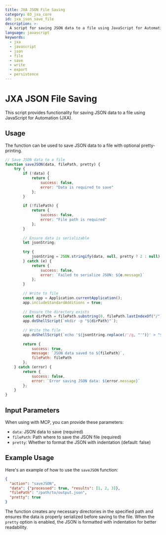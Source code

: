 ```yaml
---
title: JXA JSON File Saving
category: 03_jxa_core
id: jxa_json_save_file
description: >-
  A script for saving JSON data to a file using JavaScript for Automation (JXA).
language: javascript
keywords:
  - jxa
  - javascript
  - json
  - file
  - save
  - write
  - export
  - persistence
---
```


# JXA JSON File Saving

This script provides functionality for saving JSON data to a file using JavaScript for Automation (JXA).

## Usage

The function can be used to save JSON data to a file with optional pretty-printing.

```javascript
// Save JSON data to a file
function saveJSON(data, filePath, pretty) {
    try {
        if (!data) {
            return {
                success: false,
                error: "Data is required to save"
            };
        }
        
        if (!filePath) {
            return {
                success: false,
                error: "File path is required"
            };
        }
        
        // Ensure data is serializable
        let jsonString;
        
        try {
            jsonString = JSON.stringify(data, null, pretty ? 2 : null);
        } catch (e) {
            return {
                success: false,
                error: `Failed to serialize JSON: ${e.message}`
            };
        }
        
        // Write to file
        const app = Application.currentApplication();
        app.includeStandardAdditions = true;
        
        // Ensure the directory exists
        const dirPath = filePath.substring(0, filePath.lastIndexOf("/"));
        app.doShellScript(`mkdir -p "${dirPath}"`);
        
        // Write the file
        app.doShellScript(`echo '${jsonString.replace(/'/g, "'")}' > "${filePath}"`);
        
        return {
            success: true,
            message: `JSON data saved to ${filePath}`,
            filePath: filePath
        };
    } catch (error) {
        return {
            success: false,
            error: `Error saving JSON data: ${error.message}`
        };
    }
}
```

## Input Parameters

When using with MCP, you can provide these parameters:

- `data`: JSON data to save (required)
- `filePath`: Path where to save the JSON file (required)
- `pretty`: Whether to format the JSON with indentation (default: false)

## Example Usage

Here's an example of how to use the `saveJSON` function:

```json
{
  "action": "saveJSON",
  "data": {"processed": true, "results": [1, 2, 3]},
  "filePath": "/path/to/output.json",
  "pretty": true
}
```

The function creates any necessary directories in the specified path and ensures the data is properly serialized before saving to the file. When the `pretty` option is enabled, the JSON is formatted with indentation for better readability.